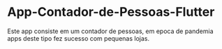 # App-Contador-de-Pessoas-Flutter
Este app consiste em um contador de pessoas, em epoca de pandemia apps deste tipo fez sucesso com pequenas lojas.
